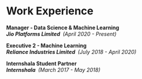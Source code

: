# Work Experience

**Manager - Data Science & Machine Learning**  
_**Jio Platforms Limited**_&ensp;_(April 2020 - Present)_

**Executive 2 - Machine Learning**  
_**Reliance Industries Limited**_&ensp;_(July 2018 - April 2020)_

**Internshala Student Partner**  
_**Internshala**_&ensp;_(March 2017 - May 2018)_
